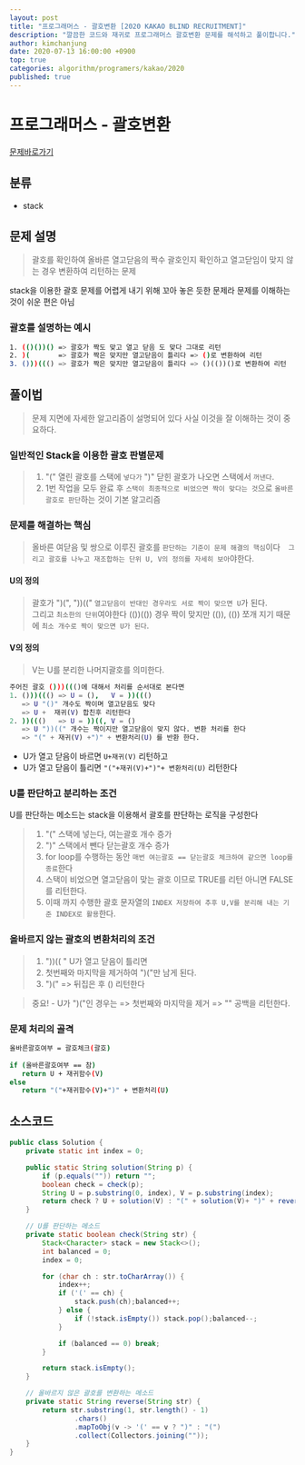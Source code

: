 ```yaml
---
layout: post
title: "프로그래머스 - 괄호변환 [2020 KAKAO BLIND RECRUITMENT]"
description: "깔끔한 코드와 재귀로 프로그래머스 괄호변환 문제를 해석하고 풀이합니다."
author: kimchanjung
date: 2020-07-13 16:00:00 +0900
top: true
categories: algorithm/programers/kakao/2020
published: true
---
```


# 프로그래머스 - 괄호변환
[문제바로가기](https://programmers.co.kr/learn/courses/30/lessons/43162)

## 분류 
- stack

## 문제 설명
> 괄호를 확인하여 올바른 열고닫음의 짝수 괄호인지 확인하고 열고닫임이 맞지 않는 경우 변환하여 리턴하는 문제   

stack을 이용한 괄호 문제를 어렵게 내기 위해 꼬아 놓은 듯한 문제라 문제를 이해하는 것이 쉬운 편은 아님

### 괄호를 설명하는 예시
```bash
1. (()())() => 괄호가 짝도 맞고 열고 닫음 도 맞다 그대로 리턴
2. )(       => 괄호가 짝은 맞지만 열고닫음이 틀리다 => ()로 변환하여 리턴
3. ()))((() => 괄호가 짝은 맞지만 열고닫음이 틀리다 => ()(())()로 변환하여 리턴
```

## 풀이법
> 문제 지면에 자세한 알고리즘이 설명되어 있다 사실 이것을 잘 이해하는 것이 중요하다.

### 일반적인 Stack을 이용한 괄호 판별문제 
> 1. "(" 열린 괄호를 스택에 `넣다가` ")" 닫힌 괄호가 나오면 스택에서 `꺼낸다`.
> 2. 1번 작업을 모두 완료 후 `스택이 최종적으로 비었으면 짝이 맞다는 것`으로 `올바른 괄호로 판단`하는 것이 기본 알고리즘

### 문제를 해결하는 핵심
> 올바른 여닫음 및 쌍으로 이루진 괄호를 `판단하는 기준이 문제 해결의 핵심`이다` 
> 그리고 괄호를 나누고 재조합하는 단위 U, V의 정의를 자세히 보아`야한다.

#### U의 정의
> 괄호가 ")(",  "))((" `열고닫음이 반대인 경우라도 서로 짝이 맞으면 U`가 된다.  
> 그리고 `최소한의 단위`여야한다 (())(()) 경우 짝이 맞지만 (()), (()) 쪼개 지기 때문에 `최소 개수로 짝이 맞으면 U가 된다`.

#### V의 정의
> V는 U를 분리한 나머지괄호를 의미한다.  

```bash
주어진 괄호 ()))((()에 대해서 처리를 순서대로 본다면 
1. ()))((() => U = (),   V = ))((() 
   => U "()" 개수도 짝이며 열고닫음도 맞다 
   => U +  재귀(V) 합친후 리턴한다
2. ))((()   => U = ))((, V = ()
   => U "))((" 개수는 짝이지만 열고닫음이 맞지 않다. 변환 처리를 한다
   => "(" + 재귀(V) +")" + 변환처리(U) 를 반환 한다.
```
- U가 열고 닫음이 바르면 `U+재귀(V)` 리턴하고
- U가 열고 닫음이 틀리면 `"("+재귀(V)+")"+ 변환처리(U)` 리턴한다

### U를 판단하고 분리하는 조건
U를 판단하는 메소드는 stack을 이용해서 괄호를 판단하는 로직을 구성한다  
> 1. "(" 스택에 넣는다, 여는괄호 개수 증가
> 2. ")" 스택에서 뺀다  닫는괄호 개수 증가
> 3. for loop를 수행하는 동안 `매번 여는괄호 == 닫는괄호 체크하여 같으면 loop를 종료`한다
> 4. 스택이 비었으면 열고닫음이 맞는 괄호 이므로 TRUE를 리턴 아니면 FALSE를 리턴한다.
> 5. 이때 까지 수행한 괄호 문자열의 `INDEX 저장하여 추후 U,V를 분리해 내는 기준 INDEX로 활용`한다.

### 올바르지 않는 괄호의 변환처리의 조건
> 1. "))(( " U가 열고 닫음이 틀리면 
> 2. 첫번째와 마지막을 제거하여  ")("만 남게 된다.
> 3. ")(" => 뒤집은 후 () 리턴한다

> 중요! - U가 ")("인 경우는 => 첫번째와 마지막을 제거 => "" 공백을 리턴한다.

### 문제 처리의 골격
```bash
올바른괄호여부 = 괄호체크(괄호)  
 
if (올바른괄호여부 == 참)
   return U + 재귀함수(V)
else
   return "("+재귀함수(V)+")" + 변환처리(U)
``` 

## 소스코드
```java
public class Solution {
    private static int index = 0;

    public static String solution(String p) {
        if (p.equals("")) return "";
        boolean check = check(p);
        String U = p.substring(0, index), V = p.substring(index);
        return check ? U + solution(V) : "(" + solution(V)+ ")" + reverse(U);
    }

    // U를 판단하는 메소드
    private static boolean check(String str) {
        Stack<Character> stack = new Stack<>();
        int balanced = 0;
        index = 0;

        for (char ch : str.toCharArray()) {
            index++;
            if ('(' == ch) {
                stack.push(ch);balanced++;
            } else {
                if (!stack.isEmpty()) stack.pop();balanced--;
            }

            if (balanced == 0) break;
        }

        return stack.isEmpty();
    }

    // 올바르지 않은 괄호를 변환하는 메소드
    private static String reverse(String str) {
        return str.substring(1, str.length() - 1)
                .chars()
                .mapToObj(v -> '(' == v ? ")" : "(")
                .collect(Collectors.joining(""));
    }
}
```



 
